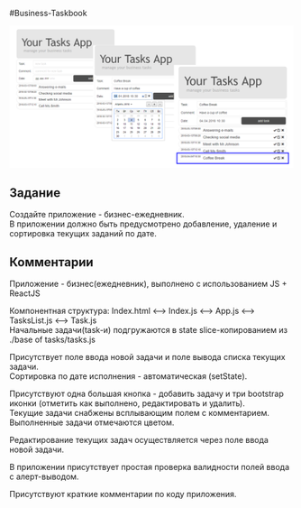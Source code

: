 #Business-Taskbook

<p align="center"><img src="screenshot.png" /></p>

## Задание
Создайте приложение - бизнес-ежедневник. <br/>
В приложении должно быть предусмотрено добавление, удаление и сортировка текущих заданий по дате.

## Комментарии
Приложение - бизнес(ежедневник), выполнено с использованием JS + ReactJS

Компонентная структура: Index.html <--> Index.js <--> App.js <--> TasksList.js <--> Task.js <br/>
Начальные задачи(task-и) подгружаются в state slice-копированием из ./base of tasks/tasks.js

Присутствует поле ввода новой задачи и поле вывода списка текущих задачи. <br/>
Сортировка по дате исполнения - автоматическая (setState). <br/>

Присутствуют одна большая кнопка - добавить задачу и три bootstrap иконки (отметить как выполнено, редактировать и удалить).<br/>
Текущие задачи снабжены всплывающим полем с комментарием. <br/>
Выполненные задачи отмечаются цветом. <br/>

Редактирование текущих задач осуществляется через поле ввода новой задачи. <br/>

В приложении присутствует простая проверка валидности полей ввода с алерт-выводом. <br/>

Присутствуют краткие комментарии по коду приложения. <br/>
